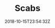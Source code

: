 ---
_schema: default
title: Scabs
date: 2018-10-15T23:54:32Z
authors:
  - profile/emma-copley-eisenberg.md
tax_issue: AGNI 88
tax_format: Print
private: false
related_tax_publication_term:
  - 13001
---